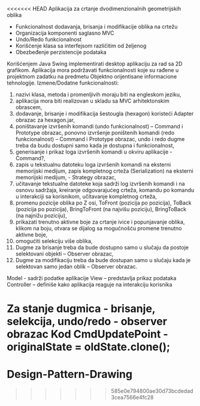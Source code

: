 <<<<<<< HEAD
Aplikacija za crtanje dvodimenzionalnih
geometrijskih oblika
- Funkcionalnost dodavanja, brisanja i modifikacije oblika na crtežu
- Organizacija komponenti saglasno MVC
- Undo/Redo funkcionalnost
- Korišćenje klasa sa interfejsom različitim od željenog
- Obezbeđenje perzistencije podataka

Korišćenjem Java Swing implementirati desktop aplikaciju za rad sa 2D grafikom. Aplikacija mora
podržavati funkcionalnosti koje su rađene u projektnom zadatku na predmetu Objektno orijentisane
informacione tehnologije.
Izmene/Dodatne funkcionalnosti:
1. nazivi klasa, metoda i promenljivih moraju biti na engleskom jeziku,
2. aplikacija mora biti realizovan u skladu sa MVC arhitektonskim obrascem,
3. dodavanje, brisanje i modifikacija šestougla (hexagon) koristeći Adapter obrazac za hexagon.jar,
4. poništavanje izvršenih komandi (undo funkcionalnost) – Command i Prototype obrazac,
ponovno izvršenje poništenih komandi (redo funkcionalnost) – Command i Prototype obrazac,
undo i redo dugme treba da budu dostupni samo kada je dostupna i funkcionalnost,
5. generisanje i prikaz loga izvršenih komandi u okviru aplikacije - Command?,
6. zapis u tekstualnu datoteku loga izvršenih komandi na eksterni memorijski medijum,
zapis kompletnog crteža (Serialization) na eksterni memorijski medijum, - Strategy obrazac,
7. učitavanje tekstualne datoteke koja sadrži log izvršenih komandi i na osnovu sadržaja, kreiranje
odgovarajućeg crteža, komandu po komandu u interakciji sa korisnikom, učitavanje kompletnog crteža,
8. promenu pozicije oblika po Z osi, ToFront (pozicija po pozicija), ToBack (pozicija po pozicija),
BringToFront (na najvišu poziciju), BringToBack (na najnižu poziciju),
9. prikazati trenutno aktivne boje za crtanje ivice i popunjavanje oblika, klikom na boju, otvara se
dijalog sa mogućnošću promene trenutno aktivne boje,
10. omogućiti selekciju više oblika,
11. Dugme za brisanje treba da bude dostupno samo u slučaju da postoje selektovani objekti – Observer
obrazac,
12. Dugme za modifikaciju treba da bude dostupan samo u slučaju kada je selektovan samo jedan oblik
– Observer obrazac.

Model - sadrži podatke aplikacije
View – predstavlja prikaz podataka
Controller – definiše kako aplikacija reaguje na interakciju korisnika

Za stanje dugmica - brisanje, selekcija, undo/redo - observer obrazac
Kod CmdUpdatePoint - originalState = oldState.clone();
=======
# Design-Pattern-Drawing
>>>>>>> 585e0e794800ae30d73bcdedad3cea7566e4fc28
